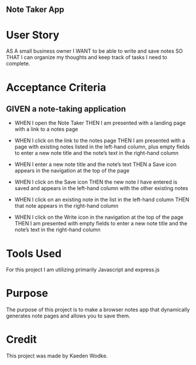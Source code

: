 ## Note Taker App

# User Story 
AS A small business owner
I WANT to be able to write and save notes
SO THAT I can organize my thoughts and keep track of tasks I need to complete.

# Acceptance Criteria
## GIVEN a note-taking application

- WHEN I open the Note Taker
THEN I am presented with a landing page with a link to a notes page

- WHEN I click on the link to the notes page
THEN I am presented with a page with existing notes listed in the left-hand column, plus empty fields to enter a new note title and the note’s text in the right-hand column

- WHEN I enter a new note title and the note’s text
THEN a Save icon appears in the navigation at the top of the page

- WHEN I click on the Save icon
THEN the new note I have entered is saved and appears in the left-hand column with the other existing notes

- WHEN I click on an existing note in the list in the left-hand column
THEN that note appears in the right-hand column

- WHEN I click on the Write icon in the navigation at the top of the page
THEN I am presented with empty fields to enter a new note title and the note’s text in the right-hand column

# Tools Used 
For this project I am utilizing primarily Javascript and express.js

# Purpose 
The purpose of this project is to make a browser notes app that dynamically generates note pages and allows you to save them. 

# Credit 
This project was made by Kaeden Wodke. 